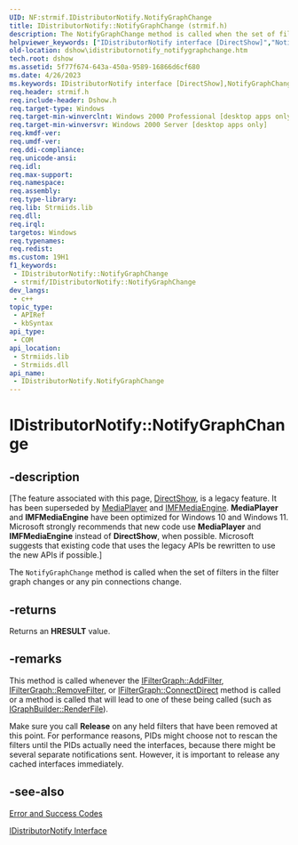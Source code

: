 ```yaml
---
UID: NF:strmif.IDistributorNotify.NotifyGraphChange
title: IDistributorNotify::NotifyGraphChange (strmif.h)
description: The NotifyGraphChange method is called when the set of filters in the filter graph changes or any pin connections change.
helpviewer_keywords: ["IDistributorNotify interface [DirectShow]","NotifyGraphChange method","IDistributorNotify.NotifyGraphChange","IDistributorNotify::NotifyGraphChange","IDistributorNotifyNotifyGraphChange","NotifyGraphChange","NotifyGraphChange method [DirectShow]","NotifyGraphChange method [DirectShow]","IDistributorNotify interface","dshow.idistributornotify_notifygraphchange","strmif/IDistributorNotify::NotifyGraphChange"]
old-location: dshow\idistributornotify_notifygraphchange.htm
tech.root: dshow
ms.assetid: 5f77f674-643a-450a-9589-16866d6cf680
ms.date: 4/26/2023
ms.keywords: IDistributorNotify interface [DirectShow],NotifyGraphChange method, IDistributorNotify.NotifyGraphChange, IDistributorNotify::NotifyGraphChange, IDistributorNotifyNotifyGraphChange, NotifyGraphChange, NotifyGraphChange method [DirectShow], NotifyGraphChange method [DirectShow],IDistributorNotify interface, dshow.idistributornotify_notifygraphchange, strmif/IDistributorNotify::NotifyGraphChange
req.header: strmif.h
req.include-header: Dshow.h
req.target-type: Windows
req.target-min-winverclnt: Windows 2000 Professional [desktop apps only]
req.target-min-winversvr: Windows 2000 Server [desktop apps only]
req.kmdf-ver: 
req.umdf-ver: 
req.ddi-compliance: 
req.unicode-ansi: 
req.idl: 
req.max-support: 
req.namespace: 
req.assembly: 
req.type-library: 
req.lib: Strmiids.lib
req.dll: 
req.irql: 
targetos: Windows
req.typenames: 
req.redist: 
ms.custom: 19H1
f1_keywords:
 - IDistributorNotify::NotifyGraphChange
 - strmif/IDistributorNotify::NotifyGraphChange
dev_langs:
 - c++
topic_type:
 - APIRef
 - kbSyntax
api_type:
 - COM
api_location:
 - Strmiids.lib
 - Strmiids.dll
api_name:
 - IDistributorNotify.NotifyGraphChange
---
```


# IDistributorNotify::NotifyGraphChange


## -description

\[The feature associated with this page, [DirectShow](/windows/win32/directshow/directshow), is a legacy feature. It has been superseded by [MediaPlayer](/uwp/api/Windows.Media.Playback.MediaPlayer) and [IMFMediaEngine](/windows/win32/api/mfmediaengine/nn-mfmediaengine-imfmediaengine). **MediaPlayer** and **IMFMediaEngine** have been optimized for Windows 10 and Windows 11. Microsoft strongly recommends that new code use **MediaPlayer** and **IMFMediaEngine** instead of **DirectShow**, when possible. Microsoft suggests that existing code that uses the legacy APIs be rewritten to use the new APIs if possible.\]

The <code>NotifyGraphChange</code> method is called when the set of filters in the filter graph changes or any pin connections change.



## -returns

Returns an <b>HRESULT</b> value.

## -remarks

This method is called whenever the <a href="/windows/desktop/api/strmif/nf-strmif-ifiltergraph-addfilter">IFilterGraph::AddFilter</a>, <a href="/windows/desktop/api/strmif/nf-strmif-ifiltergraph-removefilter">IFilterGraph::RemoveFilter</a>, or <a href="/windows/desktop/api/strmif/nf-strmif-ifiltergraph-connectdirect">IFilterGraph::ConnectDirect</a> method is called or a method is called that will lead to one of these being called (such as <a href="/windows/desktop/api/strmif/nf-strmif-igraphbuilder-renderfile">IGraphBuilder::RenderFile</a>).

Make sure you call <b>Release</b> on any held filters that have been removed at this point. For performance reasons, PIDs might choose not to rescan the filters until the PIDs actually need the interfaces, because there might be several separate notifications sent. However, it is important to release any cached interfaces immediately.

## -see-also

<a href="/windows/desktop/DirectShow/error-and-success-codes">Error and Success Codes</a>



<a href="/windows/desktop/api/strmif/nn-strmif-idistributornotify">IDistributorNotify Interface</a>
